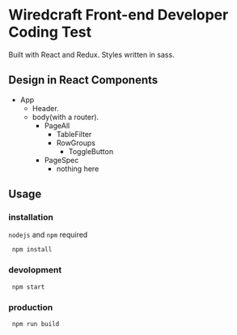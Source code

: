 # Wiredcraft Front-end Developer Coding Test

Built with React and Redux. Styles written in sass.

## Design in React Components

* App
    * Header.
    * body(with a router).
        * PageAll
            * TableFilter
            * RowGroups
                * ToggleButton
        * PageSpec
            * nothing here

## Usage

### installation

`nodejs` and `npm` required

```
 npm install
```

### devolopment

```
 npm start
```

### production

```
 npm run build
```
